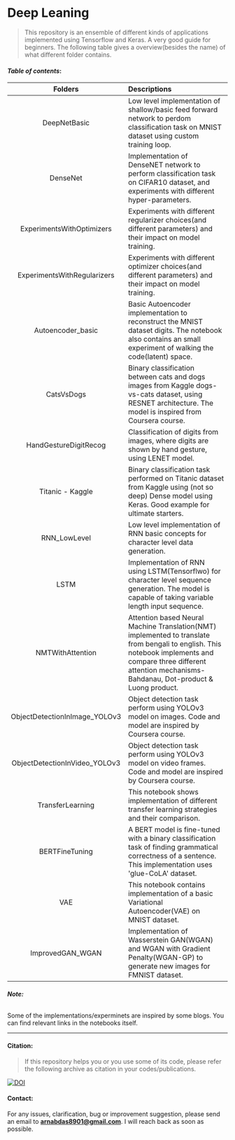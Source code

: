 # Deep Leaning
> This repository is an ensemble of different kinds of applications implemented using Tensorflow and Keras. A very good guide for beginners. The following table gives a overview(besides the name) of what different folder contains.

#### **_Table of contents_**:
| Folders        | Descriptions       |
| :-------------: |:-------------|
|DeepNetBasic| Low level implementation of shallow/basic feed forward network to perdom classification task on MNIST dataset using custom training loop.| 
|DenseNet| Implementation of DenseNET network to perform classification task on CIFAR10 dataset, and experiments with different hyper-parameters.|
|ExperimentsWithOptimizers| Experiments with different regularizer choices(and different parameters) and their impact on model training.|
|ExperimentsWithRegularizers| Experiments with different optimizer choices(and different parameters) and their impact on model training.|
|Autoencoder_basic| Basic Autoencoder implementation to reconstruct the MNIST dataset digits. The notebook also contains an small experiment of walking the code(latent) space.|
| CatsVsDogs|Binary classification between cats and dogs images from Kaggle dogs-vs-cats dataset, using RESNET architecture. The model is inspired from Coursera course. |
| HandGestureDigitRecog| Classification of digits from images, where digits are shown by hand gesture, using LENET model.|
| Titanic - Kaggle | Binary classification task performed on Titanic dataset from Kaggle using (not so deep) Dense model using Keras. Good example for ultimate starters.|
|RNN_LowLevel| Low level implementation of RNN basic concepts for character level data generation.|
|LSTM| Implementation of RNN using LSTM(Tensorflwo) for character level sequence generation. The model is capable of taking variable length input sequence.| 
|NMTWithAttention|Attention based Neural Machine Translation(NMT) implemented to translate from bengali to english. This notebook implements and compare three different attention mechanisms- Bahdanau, Dot-product & Luong product. |
|ObjectDetectionInImage_YOLOv3| Object detection task perform using YOLOv3 model on images. Code and model are inspired by Coursera course.|
|ObjectDetectionInVideo_YOLOv3| Object detection task perform using YOLOv3 model on video frames. Code and model are inspired by Coursera course.|
|TransferLearning|This notebook shows implementation of different transfer learning strategies and their comparison.|
|BERTFineTuning|A BERT model is fine-tuned with a binary classification task of finding grammatical correctness of a sentence. This implementation uses 'glue-CoLA' dataset.|
|VAE|This notebook contains implementation of a basic Variational Autoencoder(VAE) on MNIST dataset.|
|ImprovedGAN_WGAN|Implementation of Wasserstein GAN(WGAN) and WGAN with Gradient Penalty(WGAN-GP) to generate new images for FMNIST dataset.|


###### **_Note:_**  
Some of the implementations/experminets are inspired by some blogs. You can find relevant links in the notebooks itself.

---

#### Citation:

>If this repository helps you or you use some of its code, please refer the following archive as citation in your codes/publications.

[![DOI](https://zenodo.org/badge/333051227.svg)](https://zenodo.org/badge/latestdoi/333051227)

#### Contact:
For any issues, clarification, bug or improvement suggestion, please send an email to **arnabdas8901@gmail.com**. I will reach back as soon as possible.
